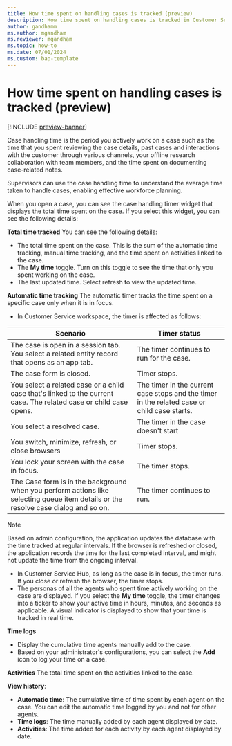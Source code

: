 ```yaml
---
title: How time spent on handling cases is tracked (preview)
description: How time spent on handling cases is tracked in Customer Service
author: gandhamm 
ms.author: mgandham
ms.reviewer: mgandham
ms.topic: how-to 
ms.date: 07/01/2024 
ms.custom: bap-template 
---
```


# How time spent on handling cases is tracked (preview)

[!INCLUDE [preview-banner](../../../shared-content/shared/preview-includes/preview-note.md)]

Case handling time is the period you actively work on a case such as the time that you spent reviewing the case details, past cases and interactions with the customer through various channels, your offline research collaboration with team members, and the time spent on documenting case-related notes.

Supervisors can use the case handling time to understand the average time taken to handle cases, enabling effective workforce planning.

When you open a case, you can see the case handling timer widget that displays the total time spent on the case. If you select this widget, you can see the following details:

**Total time tracked** 
You can see the following details:
-  The total time spent on the case. This is the sum of the automatic time tracking, manual time tracking, and the time spent on activities linked to the case. 
- The **My time** toggle. Turn on this toggle to see the time that only you spent working on the case.
- The last updated time. Select refresh to view the updated time.

**Automatic time tracking**
The automatic timer tracks the time spent on a specific case only when it is in focus. 

- In Customer Service workspace, the timer is affected as follows:
    
| Scenario                                                                                           | Timer status                                     |
| -------------------------------------------------------------------------------------------------- | -------------------------------------------------- |
| The case is open in a session tab. You select a related entity record that opens as an app tab.           | The timer continues to run for the case.           |
| The case form is closed.                                                                           | Timer stops.                                       |
| You select a related case or a child case that's linked to the current case. The related case or child case opens.                       | The timer in the current case stops and the timer in the related case or child case starts.             |
| You select a resolved case.                       | The timer in the case doesn't start               |
| You switch, minimize, refresh, or close browsers                                                   | Timer stops.                                       |
| You lock your screen with the case in focus.                                                       | The timer stops.                                   |
| The Case form is in the background when you perform actions like selecting queue item details or the resolve case dialog and so on.     | The timer continues to run.                        |
   
> [!NOTE]
> Based on admin configuration, the application updates the database with the time tracked at regular intervals. If the browser is refreshed or closed, the application records the time for the last completed interval, and might not update the time from the ongoing interval.
     
- In Customer Service Hub, as long as the case is in focus, the timer runs. If you close or refresh the browser, the timer stops.
- The personas of all the agents who spent time actively working on the case are displayed. If you select the **My time** toggle, the timer changes into a ticker to show your active time in hours, minutes, and seconds as applicable. A visual indicator is displayed to show that your time is tracked in real time. 

**Time logs**
- Display the cumulative time agents manually add to the case. 
- Based on your administrator's configurations, you can select the **Add** icon to log your time on a case.

**Activities**
The total time spent on the activities linked to the case.

**View history**:  
- **Automatic time**: The cumulative time of time spent by each agent on the case. You can edit the automatic time logged by you and not for other agents.  
- **Time logs**: The time manually added by each agent displayed by date.  
- **Activities**: The time added for each activity by each agent displayed by date.   


